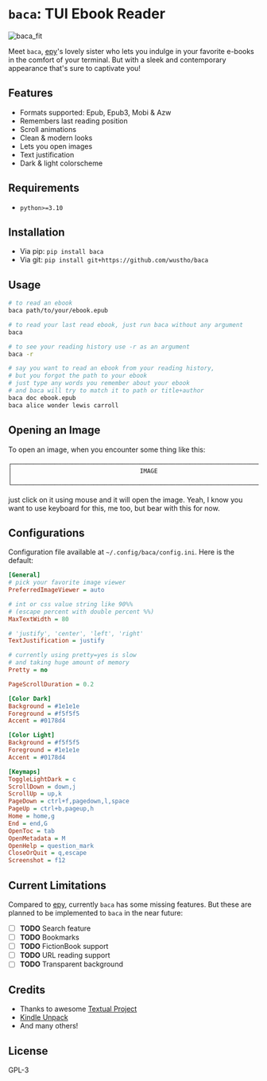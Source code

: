 # `baca`: TUI Ebook Reader

![baca_fit](https://user-images.githubusercontent.com/43810055/227891952-45df1c36-5113-4793-84b6-249725d3ba19.png)

Meet `baca`, [epy](https://github.com/wustho/epy)'s lovely sister who lets you indulge
in your favorite e-books in the comfort of your terminal.
But with a sleek and contemporary appearance that's sure to captivate you!

## Features

- Formats supported: Epub, Epub3, Mobi & Azw
- Remembers last reading position
- Scroll animations
- Clean & modern looks
- Lets you open images
- Text justification
- Dark & light colorscheme

## Requirements

- `python>=3.10`

## Installation

- Via pip: `pip install baca`
- Via git: `pip install git+https://github.com/wustho/baca`

## Usage

```sh
# to read an ebook
baca path/to/your/ebook.epub

# to read your last read ebook, just run baca without any argument
baca

# to see your reading history use -r as an argument
baca -r

# say you want to read an ebook from your reading history,
# but you forgot the path to your ebook
# just type any words you remember about your ebook
# and baca will try to match it to path or title+author
baca doc ebook.epub
baca alice wonder lewis carroll
```

## Opening an Image

To open an image, when you encounter some thing like this:

```
┌──────────────────────────────────────────────────────────────────────────────┐
│                                    IMAGE                                     │
└──────────────────────────────────────────────────────────────────────────────┘
```

just click on it using mouse and it will open the image.
Yeah, I know you want to use keyboard for this, me too, but bear with this for now.

## Configurations

Configuration file available at `~/.config/baca/config.ini`. Here is the default:

```ini
[General]
# pick your favorite image viewer
PreferredImageViewer = auto

# int or css value string like 90%%
# (escape percent with double percent %%)
MaxTextWidth = 80

# 'justify', 'center', 'left', 'right'
TextJustification = justify

# currently using pretty=yes is slow
# and taking huge amount of memory
Pretty = no

PageScrollDuration = 0.2

[Color Dark]
Background = #1e1e1e
Foreground = #f5f5f5
Accent = #0178d4

[Color Light]
Background = #f5f5f5
Foreground = #1e1e1e
Accent = #0178d4

[Keymaps]
ToggleLightDark = c
ScrollDown = down,j
ScrollUp = up,k
PageDown = ctrl+f,pagedown,l,space
PageUp = ctrl+b,pageup,h
Home = home,g
End = end,G
OpenToc = tab
OpenMetadata = M
OpenHelp = question_mark
CloseOrQuit = q,escape
Screenshot = f12
```

## Current Limitations

Compared to [epy](https://github.com/wustho/epy), currently `baca` has some missing features.
But these are planned to be implemented to `baca` in the near future:

- [ ] **TODO** Search feature
- [ ] **TODO** Bookmarks
- [ ] **TODO** FictionBook support
- [ ] **TODO** URL reading support
- [ ] **TODO** Transparent background

## Credits

- Thanks to awesome [Textual Project](https://github.com/Textualize/textual)
- [Kindle Unpack](https://github.com/kevinhendricks/KindleUnpack)
- And many others!

## License

GPL-3

